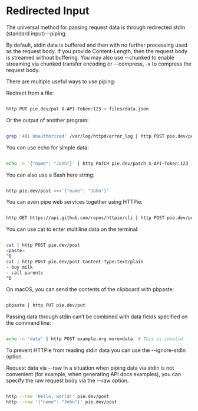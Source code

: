 # Redirected Input
The universal method for passing request data is through redirected stdin (standard input)—piping.

By default, stdin data is buffered and then with no further processing used as the request body. If you provide Content-Length, then the request body is streamed without buffering. You may also use --chunked to enable streaming via chunked transfer encoding or --compress, -x to compress the request body.

There are multiple useful ways to use piping:

Redirect from a file:
```sh

http PUT pie.dev/put X-API-Token:123 < files/data.json

```



Or the output of another program:
```sh

grep '401 Unauthorized' /var/log/httpd/error_log | http POST pie.dev/post

```



You can use echo for simple data:
```sh

echo -n '{"name": "John"}' | http PATCH pie.dev/patch X-API-Token:123

```



You can also use a Bash here string:
```sh

http pie.dev/post <<<'{"name": "John"}'

```

You can even pipe web services together using HTTPie:

```sh

http GET https://api.github.com/repos/httpie/cli | http POST pie.dev/post

```



You can use cat to enter multiline data on the terminal:

```sh

cat | http POST pie.dev/post
<paste>
^D
cat | http POST pie.dev/post Content-Type:text/plain
- buy milk
- call parents
^D

```




On macOS, you can send the contents of the clipboard with pbpaste:
```sh

pbpaste | http PUT pie.dev/put

```




Passing data through stdin can’t be combined with data fields specified on the command line:

```sh

echo -n 'data' | http POST example.org more=data  # This is invalid

```



To prevent HTTPie from reading stdin data you can use the --ignore-stdin option.

Request data via --raw
In a situation when piping data via stdin is not convenient (for example, when generating API docs examples), you can specify the raw request body via the --raw option.
```sh

http --raw 'Hello, world!' pie.dev/post
http --raw '{"name": "John"}' pie.dev/post

```
